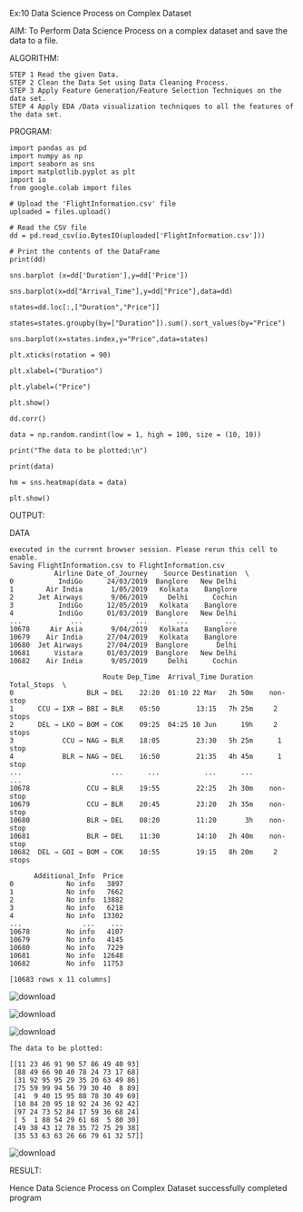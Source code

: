 Ex:10 Data Science Process on Complex Dataset

AIM:
To Perform Data Science Process on a complex dataset and save the data to a file. 

ALGORITHM:
```
STEP 1 Read the given Data.
STEP 2 Clean the Data Set using Data Cleaning Process.
STEP 3 Apply Feature Generation/Feature Selection Techniques on the data set.
STEP 4 Apply EDA /Data visualization techniques to all the features of the data set.
```
PROGRAM:
```
import pandas as pd
import numpy as np
import seaborn as sns
import matplotlib.pyplot as plt
import io
from google.colab import files

# Upload the 'FlightInformation.csv' file
uploaded = files.upload()

# Read the CSV file
dd = pd.read_csv(io.BytesIO(uploaded['FlightInformation.csv']))

# Print the contents of the DataFrame
print(dd)

sns.barplot (x=dd['Duration'],y=dd['Price'])

sns.barplot(x=dd["Arrival_Time"],y=dd["Price"],data=dd)

states=dd.loc[:,["Duration","Price"]]

states=states.groupby(by=["Duration"]).sum().sort_values(by="Price")

sns.barplot(x=states.index,y="Price",data=states)

plt.xticks(rotation = 90)

plt.xlabel=("Duration")

plt.ylabel=("Price")

plt.show()

dd.corr()

data = np.random.randint(low = 1, high = 100, size = (10, 10))

print("The data to be plotted:\n")

print(data)

hm = sns.heatmap(data = data)

plt.show()

```
OUTPUT:

DATA
```
executed in the current browser session. Please rerun this cell to enable.
Saving FlightInformation.csv to FlightInformation.csv
           Airline Date_of_Journey    Source Destination  \
0           IndiGo      24/03/2019  Banglore   New Delhi   
1        Air India       1/05/2019   Kolkata    Banglore   
2      Jet Airways       9/06/2019     Delhi      Cochin   
3           IndiGo      12/05/2019   Kolkata    Banglore   
4           IndiGo      01/03/2019  Banglore   New Delhi   
...            ...             ...       ...         ...   
10678     Air Asia       9/04/2019   Kolkata    Banglore   
10679    Air India      27/04/2019   Kolkata    Banglore   
10680  Jet Airways      27/04/2019  Banglore       Delhi   
10681      Vistara      01/03/2019  Banglore   New Delhi   
10682    Air India       9/05/2019     Delhi      Cochin   

                       Route Dep_Time  Arrival_Time Duration Total_Stops  \
0                  BLR → DEL    22:20  01:10 22 Mar   2h 50m    non-stop   
1      CCU → IXR → BBI → BLR    05:50         13:15   7h 25m     2 stops   
2      DEL → LKO → BOM → COK    09:25  04:25 10 Jun      19h     2 stops   
3            CCU → NAG → BLR    18:05         23:30   5h 25m      1 stop   
4            BLR → NAG → DEL    16:50         21:35   4h 45m      1 stop   
...                      ...      ...           ...      ...         ...   
10678              CCU → BLR    19:55         22:25   2h 30m    non-stop   
10679              CCU → BLR    20:45         23:20   2h 35m    non-stop   
10680              BLR → DEL    08:20         11:20       3h    non-stop   
10681              BLR → DEL    11:30         14:10   2h 40m    non-stop   
10682  DEL → GOI → BOM → COK    10:55         19:15   8h 20m     2 stops   

      Additional_Info  Price  
0             No info   3897  
1             No info   7662  
2             No info  13882  
3             No info   6218  
4             No info  13302  
...               ...    ...  
10678         No info   4107  
10679         No info   4145  
10680         No info   7229  
10681         No info  12648  
10682         No info  11753  

[10683 rows x 11 columns]
```

![download](https://github.com/revanurudivyateja/EXPNO10/assets/129148660/818afcdf-9bd6-4030-826c-9f4096fae267)

![download](https://github.com/revanurudivyateja/EXPNO10/assets/129148660/59890bc2-692e-4ddd-80fc-15370f10af9f)


![download](https://github.com/revanurudivyateja/EXPNO10/assets/129148660/f13d3bdb-caf1-432c-939d-c610f877e53b)

```
The data to be plotted:

[[11 23 46 91 90 57 86 49 40 93]
 [88 49 66 90 40 78 24 73 17 68]
 [31 92 95 95 29 35 20 63 49 86]
 [75 59 99 94 56 79 30 40  8 89]
 [41  9 40 15 95 88 78 30 49 69]
 [10 84 20 95 18 92 24 36 92 42]
 [97 24 73 52 84 17 59 36 68 24]
 [ 5  1 88 54 29 61 68  5 80 30]
 [49 38 43 12 78 35 72 75 29 38]
 [35 53 63 63 26 66 79 61 32 57]]
```

![download](https://github.com/revanurudivyateja/EXPNO10/assets/129148660/9b46f476-4d3d-4a71-8398-3a77b2ecaa89)


RESULT:

Hence Data Science Process on Complex Dataset  successfully completed program

